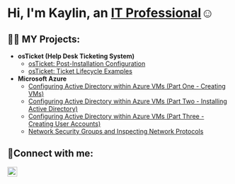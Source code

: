 <h1>Hi, I'm Kaylin, an <a href="https://linkedin.com/in/Josh">IT Professional</a>☺</h1>

<h2>👨‍💻 MY Projects:</h2>

- <b>osTicket (Help Desk Ticketing System)</b>
  - [osTicket: Post-Installation Configuration](https://github.com/KayNicole10/post-install-config)
  - [osTicket: Ticket Lifecycle Examples](https://github.com/KayNicole10/ticket-lifecycle)
- <b>Microsoft Azure</b>
  - [Configuring Active Directory within Azure VMs (Part One - Creating VMs)](https://github.com/KayNicole10/configure-ad)
  - [Configuring Active Directory within Azure VMs (Part Two - Installing Active Directory)](https://github.com/KayNicole10/configure-ad)
  - [Configuring Active Directory within Azure VMs (Part Three - Creating User Accounts)](https://github.com/KayNicole10/configure-ad)
  - [Network Security Groups and Inspecting Network Protocols](https://github.com/KayNicole10/azure-network-protocols)

<h2>🤳Connect with me:</h2>

[<img align="left" alt="Kaylin | LinkedIn" width="22px" src="https://cdn.jsdelivr.net/npm/simple-icons@v3/icons/linkedin.svg" />][linkedin]

[linkedin]: https://linkedin.com/in/Josh
